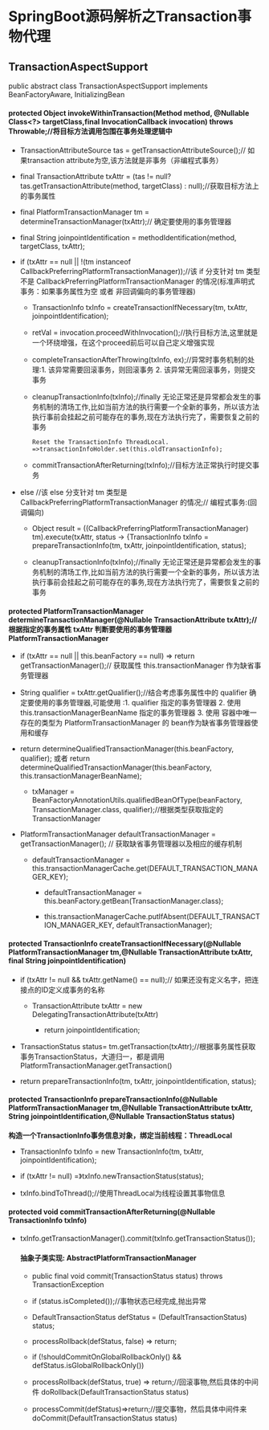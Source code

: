 # SpringBoot源码解析之Transaction事物代理

## TransactionAspectSupport

public abstract class TransactionAspectSupport implements BeanFactoryAware, InitializingBean


#### protected Object invokeWithinTransaction(Method method, @Nullable Class<?> targetClass,final InvocationCallback invocation) throws Throwable;//将目标方法调用包围在事务处理逻辑中

  - TransactionAttributeSource tas = getTransactionAttributeSource();// 如果transaction attribute为空,该方法就是非事务（非编程式事务）
  
  - final TransactionAttribute txAttr = (tas != null? tas.getTransactionAttribute(method, targetClass) : null);//获取目标方法上的事务属性 
  
  - final PlatformTransactionManager tm = determineTransactionManager(txAttr);// 确定要使用的事务管理器
  
  - final String joinpointIdentification = methodIdentification(method, targetClass, txAttr);
  
  - if (txAttr == null || !(tm instanceof CallbackPreferringPlatformTransactionManager));//该 if 分支针对 tm 类型不是 CallbackPreferringPlatformTransactionManager 的情况(标准声明式事务：如果事务属性为空 或者 非回调偏向的事务管理器)
  
    - TransactionInfo txInfo = createTransactionIfNecessary(tm, txAttr, joinpointIdentification);
    
    - retVal = invocation.proceedWithInvocation();//执行目标方法,这里就是一个环绕增强，在这个proceed前后可以自己定义增强实现
    
    - completeTransactionAfterThrowing(txInfo, ex);//异常时事务机制的处理:1. 该异常需要回滚事务，则回滚事务 2. 该异常无需回滚事务，则提交事务
    
    - cleanupTransactionInfo(txInfo);//finally  无论正常还是异常都会发生的事务机制的清场工作,比如当前方法的执行需要一个全新的事务，所以该方法执行事前会挂起之前可能存在的事务,现在方法执行完了，需要恢复之前的事务
      
      ```
      Reset the TransactionInfo ThreadLocal. =>transactionInfoHolder.set(this.oldTransactionInfo);

      ```
    - commitTransactionAfterReturning(txInfo);//目标方法正常执行时提交事务

  - else //该 else 分支针对 tm 类型是 CallbackPreferringPlatformTransactionManager 的情况;// 编程式事务:(回调偏向)
  
    - Object result = ((CallbackPreferringPlatformTransactionManager) tm).execute(txAttr, status -> {TransactionInfo txInfo = prepareTransactionInfo(tm, txAttr, joinpointIdentification, status);
    
    - cleanupTransactionInfo(txInfo);//finally 无论正常还是异常都会发生的事务机制的清场工作,比如当前方法的执行需要一个全新的事务，所以该方法执行事前会挂起之前可能存在的事务,现在方法执行完了，需要恢复之前的事务

#### protected PlatformTransactionManager determineTransactionManager(@Nullable TransactionAttribute txAttr);//根据指定的事务属性 txAttr 判断要使用的事务管理器 PlatformTransactionManager

  - if (txAttr == null || this.beanFactory == null) => return getTransactionManager();// 获取属性 this.transactionManager 作为缺省事务管理器 
  
  - String qualifier = txAttr.getQualifier();//结合考虑事务属性中的 qualifier 确定要使用的事务管理器,可能使用 :1. qualifier 指定的事务管理器 2. 使用 this.transactionManagerBeanName 指定的事务管理器 3. 使用 容器中唯一存在的类型为 PlatformTransactionManager 的 bean作为缺省事务管理器使用和缓存
  
  - return determineQualifiedTransactionManager(this.beanFactory, qualifier); 或者 return determineQualifiedTransactionManager(this.beanFactory, this.transactionManagerBeanName);
    
    - txManager = BeanFactoryAnnotationUtils.qualifiedBeanOfType(beanFactory, TransactionManager.class, qualifier);//根据类型获取指定的TransactionManager
  
  - PlatformTransactionManager defaultTransactionManager = getTransactionManager(); // 获取缺省事务管理器以及相应的缓存机制  
  
    - defaultTransactionManager = this.transactionManagerCache.get(DEFAULT_TRANSACTION_MANAGER_KEY);
    
      - defaultTransactionManager = this.beanFactory.getBean(TransactionManager.class);
      
      - this.transactionManagerCache.putIfAbsent(DEFAULT_TRANSACTION_MANAGER_KEY, defaultTransactionManager);


#### protected TransactionInfo createTransactionIfNecessary(@Nullable PlatformTransactionManager tm,@Nullable TransactionAttribute txAttr, final String joinpointIdentification)

  - if (txAttr != null && txAttr.getName() == null);// 如果还没有定义名字，把连接点的ID定义成事务的名称
  
    - TransactionAttribute txAttr = new DelegatingTransactionAttribute(txAttr)
      
      - return joinpointIdentification;
      
  - TransactionStatus status= tm.getTransaction(txAttr);//根据事务属性获取事务TransactionStatus，大道归一，都是调用PlatformTransactionManager.getTransaction()
  
  - return prepareTransactionInfo(tm, txAttr, joinpointIdentification, status);
  
#### protected TransactionInfo prepareTransactionInfo(@Nullable PlatformTransactionManager tm,@Nullable TransactionAttribute txAttr, String joinpointIdentification,@Nullable TransactionStatus status)

   **构造一个TransactionInfo事务信息对象，绑定当前线程：ThreadLocal<TransactionInfo>**
    
  - TransactionInfo txInfo = new TransactionInfo(tm, txAttr, joinpointIdentification);
  
  - if (txAttr != null) =》txInfo.newTransactionStatus(status);
  
  - txInfo.bindToThread();//使用ThreadLocal为线程设置其事物信息

#### protected void commitTransactionAfterReturning(@Nullable TransactionInfo txInfo)

 - txInfo.getTransactionManager().commit(txInfo.getTransactionStatus());
 
   #### 抽象子类实现: AbstractPlatformTransactionManager
   
   - public final void commit(TransactionStatus status) throws TransactionException
   
    - if (status.isCompleted());//事物状态已经完成,抛出异常
    
    - DefaultTransactionStatus defStatus = (DefaultTransactionStatus) status;
    
    - processRollback(defStatus, false) => return;
    
    - if (!shouldCommitOnGlobalRollbackOnly() && defStatus.isGlobalRollbackOnly())
    
    - processRollback(defStatus, true) => return;//回滚事物,然后具体的中间件 doRollback(DefaultTransactionStatus status)
    
    - processCommit(defStatus)=>return;//提交事物，然后具体中间件来doCommit(DefaultTransactionStatus status)